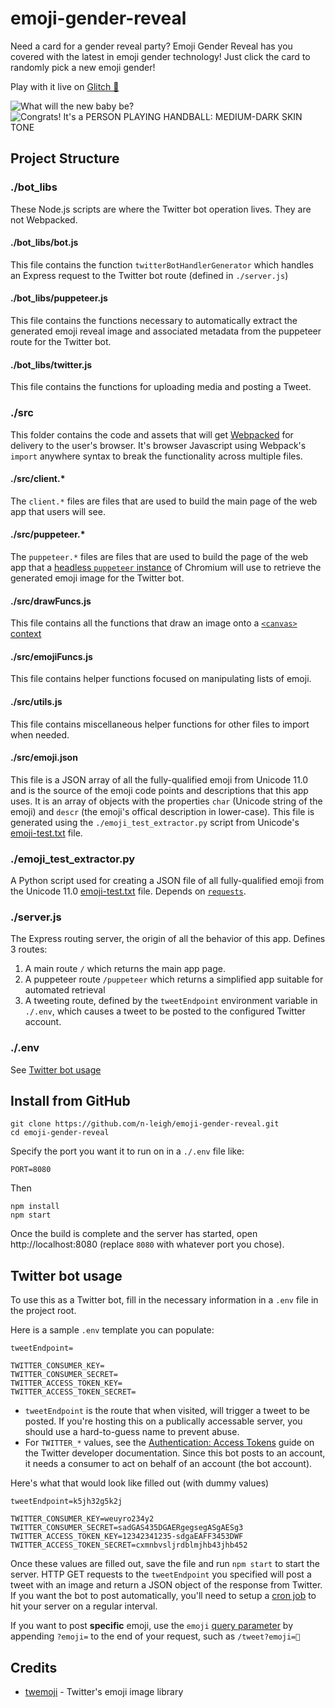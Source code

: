 # emoji-gender-reveal
Need a card for a gender reveal party? Emoji Gender Reveal has you covered with the latest in emoji gender technology!
Just click the card to randomly pick a new emoji gender!

Play with it live on [Glitch 🎏](https://emoji-gender-reveal.glitch.me)

![What will the new baby be?](https://cdn.jsdelivr.net/gh/n-leigh/emoji-gender-reveal@265db182c4d2f6f2743df930359429ca1631cd9e/readme_assets/titlescreen.png)
![Congrats! It's a PERSON PLAYING HANDBALL: MEDIUM-DARK SKIN TONE](https://cdn.jsdelivr.net/gh/n-leigh/emoji-gender-reveal@265db182c4d2f6f2743df930359429ca1631cd9e/readme_assets/emojiscreen.png)

## Project Structure
### ./bot_libs
These Node.js scripts are where the Twitter bot operation lives. They are not Webpacked.

#### ./bot_libs/bot.js
This file contains the function `twitterBotHandlerGenerator` which handles an Express request to the Twitter bot route (defined in `./server.js`)

#### ./bot_libs/puppeteer.js
This file contains the functions necessary to automatically extract the generated emoji reveal image and associated metadata from the puppeteer route for the Twitter bot.

#### ./bot_libs/twitter.js
This file contains the functions for uploading media and posting a Tweet.

### ./src
This folder contains the code and assets that will get [Webpacked](https://webpack.js.org/) for delivery to the user's browser. It's browser Javascript using Webpack's `import` anywhere syntax to break the functionality across multiple files.

#### ./src/client.*
The `client.*` files are files that are used to build the main page of the web app that users will see.

#### ./src/puppeteer.*
The `puppeteer.*` files are files that are used to build the page of the web app that a [headless `puppeteer` instance](https://github.com/GoogleChrome/puppeteer) of Chromium will use to retrieve the generated emoji image for the Twitter bot.

#### ./src/drawFuncs.js
This file contains all the functions that draw an image onto a [`<canvas>` context](https://developer.mozilla.org/en-US/docs/Web/API/CanvasRenderingContext2D)

#### ./src/emojiFuncs.js
This file contains helper functions focused on manipulating lists of emoji.

#### ./src/utils.js
This file contains miscellaneous helper functions for other files to import when needed.

#### ./src/emoji.json
This file is a JSON array of all the fully-qualified emoji from Unicode 11.0 and is the source of the emoji code points and descriptions that this app uses. It is an array of objects with the properties `char` (Unicode string of the emoji) and `descr` (the emoji's offical description in lower-case). This file is generated using the `./emoji_test_extractor.py` script from Unicode's [emoji-test.txt](https://unicode.org/Public/emoji/11.0/emoji-test.txt) file.

### ./emoji_test_extractor.py
A Python script used for creating a JSON file of all fully-qualified emoji from the Unicode 11.0 [emoji-test.txt](https://unicode.org/Public/emoji/11.0/emoji-test.txt) file. Depends on [`requests`](https://pypi.org/project/requests/).

### ./server.js
The Express routing server, the origin of all the behavior of this app. Defines 3 routes:
1. A main route `/` which returns the main app page.
2. A puppeteer route `/puppeteer` which returns a simplified app suitable for automated retrieval
3. A tweeting route, defined by the `tweetEndpoint` environment variable in `./.env`, which causes a tweet to be posted to the configured Twitter account.

### ./.env
See [Twitter bot usage](#twitter-bot-usage)

## Install from GitHub
```
git clone https://github.com/n-leigh/emoji-gender-reveal.git
cd emoji-gender-reveal
```
Specify the port you want it to run on in a `./.env` file like:
```
PORT=8080
```
Then
```
npm install
npm start
```
Once the build is complete and the server has started, open http://localhost:8080 (replace `8080` with whatever port you chose).


## Twitter bot usage
To use this as a Twitter bot, fill in the necessary information in a `.env` file in the project root.

Here is a sample `.env` template you can populate:
```
tweetEndpoint=

TWITTER_CONSUMER_KEY=
TWITTER_CONSUMER_SECRET=
TWITTER_ACCESS_TOKEN_KEY=
TWITTER_ACCESS_TOKEN_SECRET=
```

- `tweetEndpoint` is the route that when visited, will trigger a tweet to be posted. If you're hosting this on a publically accessable server, you should use a hard-to-guess name to prevent abuse.
- For `TWITTER_*` values, see the [Authentication: Access Tokens](https://developer.twitter.com/en/docs/basics/authentication/guides/access-tokens.html) guide on the Twitter developer documentation. Since this bot posts to an account, it needs a consumer to act on behalf of an account (the bot account).

Here's what that would look like filled out (with dummy values)
```
tweetEndpoint=k5jh32g5k2j

TWITTER_CONSUMER_KEY=weuyro234y2
TWITTER_CONSUMER_SECRET=sadGAS435DGAERgegsegASgAESg3
TWITTER_ACCESS_TOKEN_KEY=12342341235-sdgaEAFF3453DWF
TWITTER_ACCESS_TOKEN_SECRET=cxmnbvsljrdblmjhb43jhb452
```

Once these values are filled out, save the file and run `npm start` to start the server. HTTP GET requests to the `tweetEndpoint` you specified will post a tweet with an image and return a JSON object of the response from Twitter. If you want the bot to post automatically, you'll need to setup a [cron job](https://www.google.com/search?q=free+web+cron) to hit your server on a regular interval.

If you want to post **specific** emoji, use the `emoji` [query parameter](https://en.wikipedia.org/wiki/Query_string) by appending `?emoji=` to the end of your request, such as `/tweet?emoji=🤖`

## Credits
- [twemoji](https://github.com/twitter/twemoji) - Twitter's emoji image library
